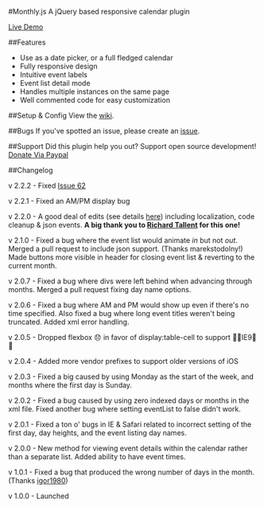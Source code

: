 #Monthly.js
A jQuery based responsive calendar plugin 

<a href="http://kthornbloom.com/monthly" target="_blank">Live Demo</a>

##Features

- Use as a date picker, or a full fledged calendar
- Fully responsive design
- Intuitive event labels
- Event list detail mode
- Handles multiple instances on the same page
- Well commented code for easy customization

##Setup & Config
View the <a href="https://github.com/kthornbloom/Monthly/wiki">wiki</a>.

##Bugs
If you've spotted an issue, please create an <a href="https://github.com/kthornbloom/Monthly/issues">issue</a>.

##Support
Did this plugin help you out? Support open source development! <a href="https://www.paypal.com/cgi-bin/webscr?cmd=_s-xclick&hosted_button_id=6GHHZGMCV5GNE">Donate Via Paypal</a>

##Changelog

v 2.2.2 - Fixed <a href="https://github.com/kthornbloom/Monthly/issues/62">Issue 62</a>

v 2.2.1 - Fixed an AM/PM display bug

v 2.2.0 - A good deal of edits (see details <a href="https://github.com/kthornbloom/Monthly/pull/41">here</a>) including localization, code cleanup & json events. <b>A big thank you to <a href="https://github.com/richardtallent">Richard Tallent</a> for this one!</b>

v 2.1.0 - Fixed a bug where the event list would animate <i>in</i> but not <i>out</i>. Merged a pull request to include json support. (Thanks marekstodolny!) Made buttons more visible in header for closing event list & reverting to the current month.

v 2.0.7 - Fixed a bug where divs were left behind when advancing through months. Merged a pull request fixing day name options.

v 2.0.6 - Fixed a bug where AM and PM would show up even if there's no time specified. Also fixed a bug where long event titles weren't being truncated. Added xml error handling.

v 2.0.5 - Dropped flexbox 😞 in favor of display:table-cell to support 💩💩IE9💩💩

v 2.0.4 - Added more vendor prefixes to support older versions of iOS

v 2.0.3 - Fixed a big caused by using Monday as the start of the week, and months where the first day is Sunday.

v 2.0.2 - Fixed a bug caused by using zero indexed days or months in the xml file. Fixed another bug where setting eventList to false didn't work.

v 2.0.1 - Fixed a ton o' bugs in IE & Safari related to incorrect setting of the first day, day heights, and the event listing day names.

v 2.0.0 - New method for viewing event details within the calendar rather than a separate list. Added ability to have event times.

v 1.0.1 - Fixed a bug that produced the wrong number of days in the month. (Thanks <a href="https://github.com/igor1980">igor1980</a>)

v 1.0.0 - Launched
